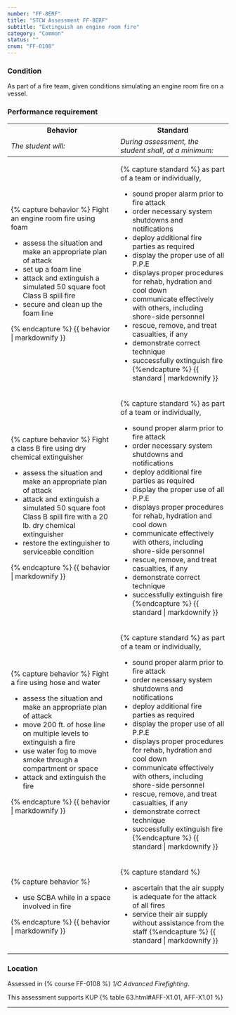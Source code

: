 ```yaml
---
number: "FF-8ERF"
title: "STCW Assessment FF-8ERF"
subtitle: "Extinguish an engine room fire"
category: "Common"
status: ""
cnum: "FF-0108"
---
```

### Condition

As part of a fire team, given conditions simulating an engine room fire on a vessel.

### Performance requirement 

<table width='100%' class='Guidelines'>
 <thead>
 <tr>
     <th class='thirty'>Behavior</th>
     <th class='seventy'>Standard</th>
 </tr>
 <tr>
     <td><em>The student will:</em></td>
     <td><em>During assessment, the student shall, at a minimum:</em></td>
 </tr>
 </thead>
 <tbody>
 

<tr><td>

{% capture behavior %}
Fight an engine room fire using foam

* assess the situation and make an appropriate plan of attack
* set up a foam line
* attack and extinguish a simulated 50 square foot Class B spill fire
* secure and clean up the foam line

{% endcapture %}
{{ behavior | markdownify }}

</td><td>

{% capture standard %}
as part of a team or individually,

* sound proper alarm prior to fire attack
* order necessary system shutdowns and notifications
* deploy additional fire parties as required 
* display the proper use of all P.P.E
* displays proper procedures for rehab, hydration and cool down 
* communicate effectively with others, including shore-side personnel
* rescue, remove, and treat casualties, if any
* demonstrate correct technique
* successfully extinguish fire
{%endcapture %}
{{ standard | markdownify }}

</td></tr>



<tr><td>

{% capture behavior %}
Fight a class B fire using dry chemical extinguisher

* assess the situation and make an appropriate plan of attack
* attack and extinguish a simulated 50 square foot Class B spill fire with a 20 lb. dry chemical extinguisher
* restore the extinguisher to serviceable condition 

{% endcapture %}
{{ behavior | markdownify }}

</td><td>

{% capture standard %}
as part of a team or individually,

* sound proper alarm prior to fire attack
* order necessary system shutdowns and notifications
* deploy additional fire parties as required 
* display the proper use of all P.P.E
* displays proper procedures for rehab, hydration and cool down 
* communicate effectively with others, including shore-side personnel
* rescue, remove, and treat casualties, if any
* demonstrate correct technique
* successfully extinguish fire
{%endcapture %}
{{ standard | markdownify }}

</td></tr>



<tr><td>

{% capture behavior %}
Fight a fire using hose and water

* assess the situation and make an appropriate plan of attack
* move 200 ft. of hose line on multiple levels to extinguish a fire
* use water fog to move smoke through a compartment or space
* attack and extinguish the fire


{% endcapture %}
{{ behavior | markdownify }}

</td><td>

{% capture standard %}
as part of a team or individually,

* sound proper alarm prior to fire attack
* order necessary system shutdowns and notifications
* deploy additional fire parties as required 
* display the proper use of all P.P.E
* displays proper procedures for rehab, hydration and cool down 
* communicate effectively with others, including shore-side personnel
* rescue, remove, and treat casualties, if any
* demonstrate correct technique
* successfully extinguish fire
{%endcapture %}
{{ standard | markdownify }}

</td></tr>



<tr><td>

{% capture behavior %}
* use SCBA while in a space involved in fire



{% endcapture %}
{{ behavior | markdownify }}

</td><td>

{% capture standard %}
* ascertain that the air supply is adequate for the attack of all fires 
* service their air supply without assistance from the staff
{%endcapture %}
{{ standard | markdownify }}

</td></tr>



 </tbody>
 </table>

### Location

Assessed in  {% course  FF-0108 %}  *1/C Advanced Firefighting*.

This assessment supports KUP {% table 63.html#AFF-X1.01, AFF-X1.01 %}

***

